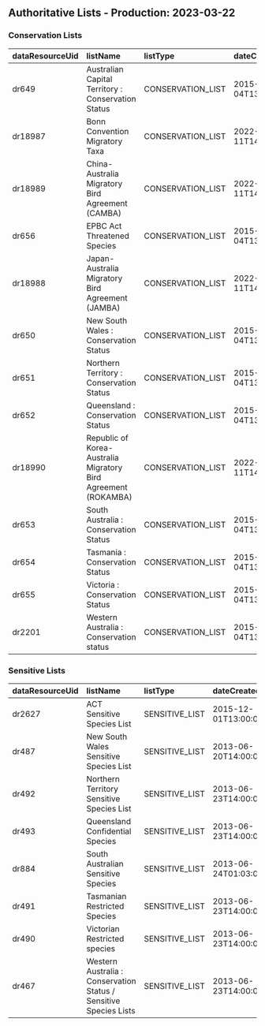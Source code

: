 ## Authoritative Lists - Production:   2023-03-22  
### Conservation Lists  
|  dataResourceUid   | listName                                                       | listType          | dateCreated          | lastUpdated          | username                  | fullName   |   itemCount | region                       | category   | generalisation   | authority   | sdsType   | isAuthoritative   | isInvasive   | isThreatened   |
| :------------------|:---------------------------------------------------------------|:------------------|:---------------------|:---------------------|:--------------------------|:-----------|------------:|:-----------------------------|:-----------|:-----------------|:------------|:----------|:------------------|:-------------|:---------------|
|  dr649             | Australian Capital Territory : Conservation Status             | CONSERVATION_LIST | 2015-04-04T13:00:00Z | 2023-03-16T03:18:28Z | rosemary.oconnor@csiro.au |            |          54 | Australian Capital Territory |            |                  |             |           | True              | False        | True           |
|  dr18987           | Bonn Convention Migratory Taxa                                 | CONSERVATION_LIST | 2022-05-11T14:00:00Z | 2023-03-16T03:21:01Z | peggy.newman@csiro.au     |            |         116 |                              |            |                  |             |           | True              | False        | False          |
|  dr18989           | China-Australia Migratory Bird Agreement (CAMBA)               | CONSERVATION_LIST | 2022-05-11T14:00:00Z | 2023-03-16T03:21:16Z | peggy.newman@csiro.au     |            |          63 |                              |            |                  |             |           | True              | False        | False          |
|  dr656             | EPBC Act Threatened Species                                    | CONSERVATION_LIST | 2015-04-04T13:00:00Z | 2023-01-17T04:17:04Z | rosemary.oconnor@csiro.au |            |        1958 | AU                           |            |                  |             |           | True              | False        | True           |
|  dr18988           | Japan-Australia Migratory Bird Agreement (JAMBA)               | CONSERVATION_LIST | 2022-05-11T14:00:00Z | 2023-03-16T03:21:37Z | peggy.newman@csiro.au     |            |          74 |                              |            |                  |             |           | True              | False        | False          |
|  dr650             | New South Wales : Conservation Status                          | CONSERVATION_LIST | 2015-04-04T13:00:00Z | 2023-01-17T04:18:29Z | peggy.newman@csiro.au     |            |        1018 | NSW                          |            |                  |             |           | True              | False        | True           |
|  dr651             | Northern Territory : Conservation Status                       | CONSERVATION_LIST | 2015-04-04T13:00:00Z | 2023-01-17T04:20:20Z | peggy.newman@csiro.au     |            |         204 | NT                           |            |                  |             |           | True              | False        | True           |
|  dr652             | Queensland : Conservation Status                               | CONSERVATION_LIST | 2015-04-04T13:00:00Z | 2023-01-17T04:20:45Z | peggy.newman@csiro.au     |            |        2244 | QLD                          |            |                  |             |           | True              | False        | True           |
|  dr18990           | Republic of Korea-Australia Migratory Bird Agreement (ROKAMBA) | CONSERVATION_LIST | 2022-05-11T14:00:00Z | 2023-03-16T03:20:47Z | peggy.newman@csiro.au     |            |          56 |                              |            |                  |             |           | True              | False        | False          |
|  dr653             | South Australia : Conservation Status                          | CONSERVATION_LIST | 2015-04-04T13:00:00Z | 2023-01-17T04:21:04Z | peggy.newman@csiro.au     |            |        1172 | SA                           |            |                  |             |           | True              | False        | True           |
|  dr654             | Tasmania : Conservation Status                                 | CONSERVATION_LIST | 2015-04-04T13:00:00Z | 2023-03-16T03:22:09Z | rosemary.oconnor@csiro.au |            |         723 | Tasmania                     |            |                  |             |           | True              | False        | True           |
|  dr655             | Victoria : Conservation Status                                 | CONSERVATION_LIST | 2015-04-04T13:00:00Z | 2023-01-17T04:21:53Z | rosemary.oconnor@csiro.au |            |        1996 | VIC                          |            |                  |             |           | True              | False        | True           |
|  dr2201            | Western Australia : Conservation status                        | CONSERVATION_LIST | 2015-04-04T13:00:00Z | 2023-01-17T04:22:19Z | peggy.newman@csiro.au     |            |        4204 | WA                           |            |                  |             |           | True              | False        | True           |## Authoritative Lists - Production:   2023-03-22  
### Sensitive Lists  
|  dataResourceUid   | listName                                                          | listType       | dateCreated          | lastUpdated          | username                  | fullName   |   itemCount | region   | category   | generalisation   | authority      | sdsType      | isAuthoritative   | isInvasive   | isThreatened   |
| :------------------|:------------------------------------------------------------------|:---------------|:---------------------|:---------------------|:--------------------------|:-----------|------------:|:---------|:-----------|:-----------------|:---------------|:-------------|:------------------|:-------------|:---------------|
|  dr2627            | ACT Sensitive Species List                                        | SENSITIVE_LIST | 2015-12-01T13:00:00Z | 2023-03-15T04:04:57Z | rosemary.oconnor@csiro.au |            |         203 | ACT      |            |                  | ACT Government | CONSERVATION | True              | False        | False          |
|  dr487             | New South Wales Sensitive Species List                            | SENSITIVE_LIST | 2013-06-20T14:00:00Z | 2022-08-16T00:26:14Z | peggy.newman@csiro.au     |            |         197 | NSW      |            |                  | NSW OEH        | CONSERVATION | True              | False        | False          |
|  dr492             | Northern Territory Sensitive Species List                         | SENSITIVE_LIST | 2013-06-23T14:00:00Z | 2023-02-21T23:26:15Z | rosemary.oconnor@csiro.au |            |           9 | NT       | EN         |                  | NT NRETAS      | CONSERVATION | True              | False        | False          |
|  dr493             | Queensland Confidential Species                                   | SENSITIVE_LIST | 2013-06-23T14:00:00Z | 2023-03-15T04:02:52Z | rosemary.oconnor@csiro.au |            |         955 | QLD      |            | 10km             | Qld DEHP       | CONSERVATION | True              | False        | False          |
|  dr884             | South Australian Sensitive Species                                | SENSITIVE_LIST | 2013-06-24T01:03:03Z | 2023-02-22T23:47:04Z | natasha.carter@csiro.au   |            |         252 | SA       | C2         | 10km             | SA DEWNR       | CONSERVATION | True              | False        | False          |
|  dr491             | Tasmanian Restricted Species                                      | SENSITIVE_LIST | 2013-06-23T14:00:00Z | 2023-02-21T23:26:47Z | rosemary.oconnor@csiro.au |            |           3 | TAS      | EN         | WITHHOLD         | Tas DPIPWE     | CONSERVATION | True              | False        | False          |
|  dr490             | Victorian Restricted species                                      | SENSITIVE_LIST | 2013-06-23T14:00:00Z | 2023-02-21T23:29:08Z | peggy.newman@csiro.au     |            |         133 | VIC      | EN         | 10km             | Vic DSE        | CONSERVATION | True              | False        | False          |
|  dr467             | Western Australia : Conservation Status / Sensitive Species Lists | SENSITIVE_LIST | 2013-06-23T14:00:00Z | 2019-03-25T05:18:27Z | miles.nicholls@csiro.au   |            |        4160 | WA       |            | 10km             | WA DEC         | CONSERVATION | True              | False        | False          |
